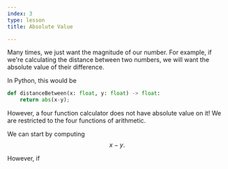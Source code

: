 ```yaml
---
index: 3
type: lesson
title: Absolute Value

---
```


Many times, we just want the magnitude of our number. For example, if we're calculating the distance between two numbers, we will want the absolute value of their difference.

In Python, this would be
```python
def distanceBetween(x: float, y: float) -> float:
	return abs(x-y);

```
However, a four function calculator does not have absolute value on it! We are restricted to the four functions of arithmetic.

We can start by computing $$x-y.$$

However, if


<!--stackedit_data:
eyJoaXN0b3J5IjpbLTIwNzE1MjM5MTYsNjE4ODgyNDM1LDE4OD
cwODg2ODNdfQ==
-->